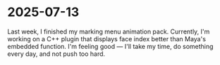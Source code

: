# 2025-07-13

Last week, I finished my marking menu animation pack. Currently, I'm working on a C++ plugin that displays face index better than Maya's embedded function. I'm feeling good — I'll take my time, do something every day, and not push too hard.